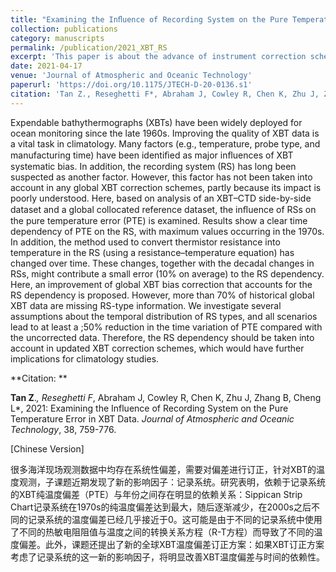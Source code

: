 ```yaml
---
title: "Examining the Inﬂuence of Recording System on the Pure Temperature Error in XBT Data"
collection: publications
category: manuscripts
permalink: /publication/2021_XBT_RS
excerpt: 'This paper is about the advance of instrument correction scheme of XBT data'
date: 2021-04-17
venue: 'Journal of Atmospheric and Oceanic Technology'
paperurl: 'https://doi.org/10.1175/JTECH-D-20-0136.s1'
citation: 'Tan Z., Reseghetti F*, Abraham J, Cowley R, Chen K, Zhu J, Zhang B, Cheng L, 2021: Examining the Influence of Recording System on the Pure Temperature Error in XBT Data. Journal of Atmospheric and Oceanic Technology, 38, 759-776.'
---
```


Expendable bathythermographs (XBTs) have been widely deployed for ocean monitoring since the late 1960s. Improving the quality of XBT data is a vital task in climatology. Many factors (e.g., temperature, probe type, and manufacturing time) have been identiﬁed as major inﬂuences of XBT systematic bias. In addition, the recording system (RS) has long been suspected as another factor. However, this factor has not been taken into account in any global XBT correction schemes, partly because its impact is poorly understood. Here, based on analysis of an XBT–CTD side-by-side dataset and a global collocated reference dataset, the inﬂuence of RSs on the pure temperature error (PTE) is examined. Results show a clear time dependency of PTE on the RS, with maximum values occurring in the 1970s. In addition, the method used to convert thermistor resistance into temperature in the RS (using a resistance–temperature equation) has changed over time. These changes, together with the decadal changes in RSs, might contribute a small error (10% on average) to the RS dependency. Here, an improvement of global XBT bias correction that accounts for the RS dependency is proposed. However, more than 70% of historical global XBT data are missing RS-type information. We investigate several assumptions about the temporal distribution of RS types, and all scenarios lead to at least a ;50% reduction in the time variation of PTE compared with the uncorrected data. Therefore, the RS dependency should be taken into account in updated XBT correction schemes, which would have further implications for climatology studies.



**Citation: **

**Tan Z**.*, Reseghetti F*, Abraham J, Cowley R, Chen K, Zhu J, Zhang B, Cheng L*, 2021: Examining the Influence of Recording System on the Pure Temperature Error in XBT Data. *Journal of Atmospheric and Oceanic Technology*, 38, 759-776. 



[Chinese Version]

很多海洋现场观测数据中均存在系统性偏差，需要对偏差进行订正，针对XBT的温度观测，子课题近期发现了新的影响因子：记录系统。研究表明，依赖于记录系统的XBT纯温度偏差（PTE）与年份之间存在明显的依赖关系：Sippican Strip Chart记录系统在1970s的纯温度偏差达到最大，随后逐渐减少，在2000s之后不同的记录系统的温度偏差已经几乎接近于0。这可能是由于不同的记录系统中使用了不同的热敏电阻阻值与温度之间的转换关系方程（R-T方程）而导致了不同的温度偏差。此外，课题还提出了新的全球XBT温度偏差订正方案：如果XBT订正方案考虑了记录系统的这一新的影响因子，将明显改善XBT温度偏差与时间的依赖性。

